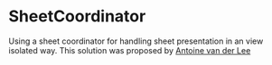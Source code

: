# SheetCoordinator

Using a sheet coordinator for handling sheet presentation in an view isolated way. This solution was proposed by [Antoine van der Lee](https://www.avanderlee.com/swiftui/presenting-sheets)

